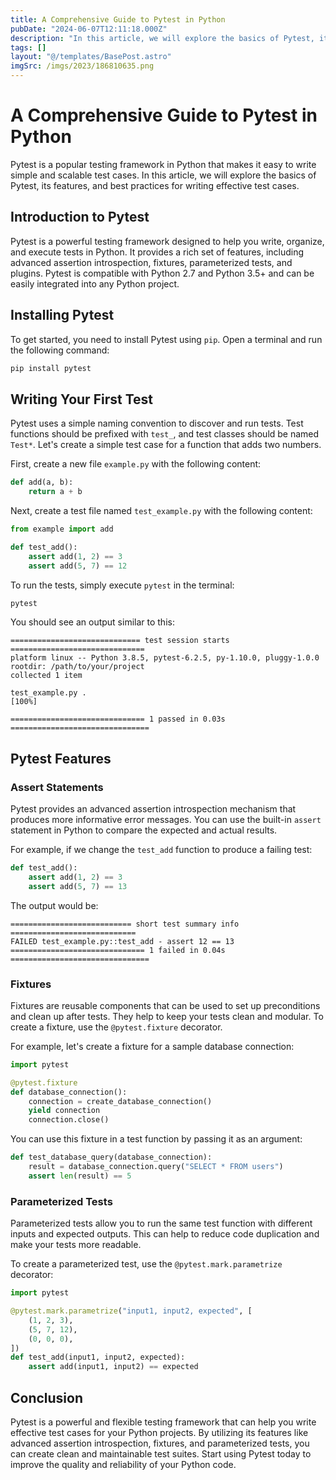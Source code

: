 ```yaml
---
title: A Comprehensive Guide to Pytest in Python
pubDate: "2024-06-07T12:11:18.000Z"
description: "In this article, we will explore the basics of Pytest, its features, and best practices for writing effective test cases."
tags: []
layout: "@/templates/BasePost.astro"
imgSrc: /imgs/2023/186810635.png
---
```

# A Comprehensive Guide to Pytest in Python

Pytest is a popular testing framework in Python that makes it easy to write simple and scalable test cases. In this article, we will explore the basics of Pytest, its features, and best practices for writing effective test cases.

## Introduction to Pytest

Pytest is a powerful testing framework designed to help you write, organize, and execute tests in Python. It provides a rich set of features, including advanced assertion introspection, fixtures, parameterized tests, and plugins. Pytest is compatible with Python 2.7 and Python 3.5+ and can be easily integrated into any Python project.

## Installing Pytest

To get started, you need to install Pytest using `pip`. Open a terminal and run the following command:

```bash
pip install pytest
```

## Writing Your First Test

Pytest uses a simple naming convention to discover and run tests. Test functions should be prefixed with `test_`, and test classes should be named `Test*`. Let's create a simple test case for a function that adds two numbers.

First, create a new file `example.py` with the following content:

```python
def add(a, b):
    return a + b
```

Next, create a test file named `test_example.py` with the following content:

```python
from example import add

def test_add():
    assert add(1, 2) == 3
    assert add(5, 7) == 12
```

To run the tests, simply execute `pytest` in the terminal:

```bash
pytest
```

You should see an output similar to this:

```
============================= test session starts ==============================
platform linux -- Python 3.8.5, pytest-6.2.5, py-1.10.0, pluggy-1.0.0
rootdir: /path/to/your/project
collected 1 item

test_example.py .                                                        [100%]

============================== 1 passed in 0.03s ===============================
```

## Pytest Features

### Assert Statements

Pytest provides an advanced assertion introspection mechanism that produces more informative error messages. You can use the built-in `assert` statement in Python to compare the expected and actual results.

For example, if we change the `test_add` function to produce a failing test:

```python
def test_add():
    assert add(1, 2) == 3
    assert add(5, 7) == 13
```

The output would be:

```
=========================== short test summary info ============================
FAILED test_example.py::test_add - assert 12 == 13
============================== 1 failed in 0.04s ===============================
```

### Fixtures

Fixtures are reusable components that can be used to set up preconditions and clean up after tests. They help to keep your tests clean and modular. To create a fixture, use the `@pytest.fixture` decorator.

For example, let's create a fixture for a sample database connection:

```python
import pytest

@pytest.fixture
def database_connection():
    connection = create_database_connection()
    yield connection
    connection.close()
```

You can use this fixture in a test function by passing it as an argument:

```python
def test_database_query(database_connection):
    result = database_connection.query("SELECT * FROM users")
    assert len(result) == 5
```

### Parameterized Tests

Parameterized tests allow you to run the same test function with different inputs and expected outputs. This can help to reduce code duplication and make your tests more readable.

To create a parameterized test, use the `@pytest.mark.parametrize` decorator:

```python
import pytest

@pytest.mark.parametrize("input1, input2, expected", [
    (1, 2, 3),
    (5, 7, 12),
    (0, 0, 0),
])
def test_add(input1, input2, expected):
    assert add(input1, input2) == expected
```

## Conclusion

Pytest is a powerful and flexible testing framework that can help you write effective test cases for your Python projects. By utilizing its features like advanced assertion introspection, fixtures, and parameterized tests, you can create clean and maintainable test suites. Start using Pytest today to improve the quality and reliability of your Python code.

